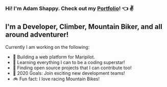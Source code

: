 ### Hi! I'm Adam Shappy. Check out my [Portfolio][website]! :point_left: ✌

## I'm a Developer, Climber, Mountain Biker, and all around adventurer!
Currently I am working on the following:
- 🔭 Building a web platform for Maripilot.
- 🌱 Learning everything I can to be a coding superstar!
- :microscope: Finding open source projects that I can contribute too!
- :checkered_flag: 2020 Goals: Join exciting new development teams!
- :bike: Fun fact: I love racing Mountain Bikes!


<br />
<br />

[website]: https://Adam-Shappy.com
[linkedin]: https://www.linkedin.com/in/adam-shappy/
[blog]: https://medium.com/@adam_shappy
